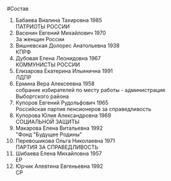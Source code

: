#Состав
1. Бабаева Виалина Тахировна 1985   
    ПАТРИОТЫ РОССИИ
2. Васенин Евгений Михайлович 1970   
    За женщин России
3. Вишневская Долорес Анатольевна 1938   
    КПРФ
4. Дубовая Елена Леонидовна 1967   
    КОММУНИСТЫ РОССИИ
5. Елизарова Екатерина Ильинична 1991   
    ЛДПР
6. Ермина Вера Алексеевна 1958   
    собрание избирателей по месту работы - администрация Выборгского района
7. Купоров Евгений Рудольфович 1965   
    Российская партия пенсионеров за справедливость
8. Купорова Юлия Александровна 1969   
    СОЦИАЛЬНОЙ ЗАЩИТЫ
9. Макарова Елена Витальевна 1992   
    "Фонд "Будущее Родины"
10. Перевошикова Ольга Николаевна 1971   
    ПАРТИЯ ЗА СПРАВЕДЛИВОСТЬ
11. Шибаева Елена Михайловна 1957   
    ЕР
12. Юрчик Алевтина Евгеньевна 1992   
    СР
